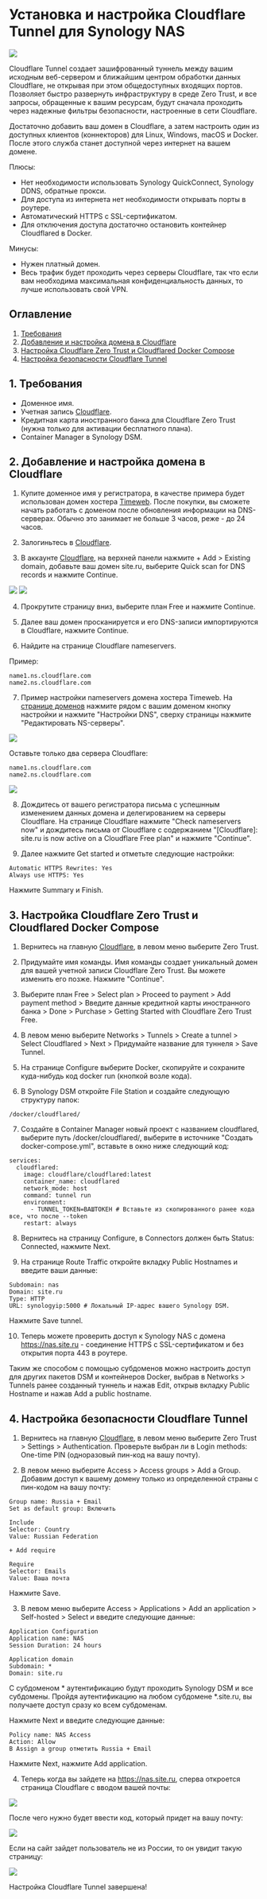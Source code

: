 # Установка и настройка Cloudflare Tunnel для Synology NAS
<img src="https://github.com/avenom/synology-cloudflare-tunnel/blob/main/images/synology-cloudflare-tunnel.png">

Cloudflare Tunnel создает зашифрованный туннель между вашим исходным веб-сервером и ближайшим центром обработки данных Cloudflare, не открывая при этом общедоступных входящих портов. Позволяет быстро развернуть инфраструктуру в среде Zero Trust, и все запросы, обращенные к вашим ресурсам, будут сначала проходить через надежные фильтры безопасности, настроенные в сети Cloudflare.

Достаточно добавить ваш домен в Cloudflare, а затем настроить один из доступных клиентов (коннекторов) для Linux, Windows, macOS и Docker. После этого служба станет доступной через интернет на вашем домене.

Плюсы:
- Нет необходимости использовать Synology QuickConnect, Synology DDNS, обратные прокси.
- Для доступа из интернета нет необходимости открывать порты в роутере.
- Автоматический HTTPS с SSL-сертификатом.
- Для отключения доступа достаточно остановить контейнер Cloudflared в Docker.

Минусы:
- Нужен платный домен.
- Весь трафик будет проходить через серверы Cloudflare, так что если вам необходима максимальная конфиденциальность данных, то лучше использовать свой VPN.

## Оглавление

1. [Требования](#requirements)
2. [Добавление и настройка домена в Cloudflare](#cloudflare)
3. [Настройка Cloudflare Zero Trust и Cloudflared Docker Compose](#zero)
4. [Настройка безопасности Cloudflare Tunnel](#security)

## 1. Требования <a name="requirements"></a>

- Доменное имя.
- Учетная запись [Cloudflare](https://dash.cloudflare.com/sign-up).
- Кредитная карта иностранного банка для Cloudflare Zero Trust (нужна только для активации бесплатного плана).
- Container Manager в Synology DSM.

## 2. Добавление и настройка домена в Cloudflare <a name="cloudflare"></a>

1. Купите доменное имя у регистратора, в качестве примера будет использован домен хостера [Timeweb](https://timeweb.com/ru/services/domains/). После покупки, вы сможете начать работать с доменом после обновления информации на DNS-серверах. Обычно это занимает не больше 3 часов, реже - до 24 часов.

2. Залогиньтесь в [Cloudflare](https://dash.cloudflare.com/login).

3. В аккаунте [Cloudflare](https://dash.cloudflare.com/), на верхней панели нажмите + Add > Existing domain, добавьте ваш домен site.ru, выберите Quick scan for DNS records и нажмите Continue.

<img src="https://github.com/avenom/synology-cloudflare-tunnel/blob/main/images/add.png">

<img src="https://github.com/avenom/synology-cloudflare-tunnel/blob/main/images/site.png">

4. Прокрутите страницу вниз, выберите план Free и нажмите Continue.

5. Далее ваш домен просканируется и его DNS-записи импортируются в Cloudflare, нажмите Continue.

6. Найдите на странице Cloudflare nameservers.

Пример:

```
name1.ns.cloudflare.com
name2.ns.cloudflare.com
```

7. Пример настройки nameservers домена хостера Timeweb. На [странице доменов](https://hosting.timeweb.ru/domains) нажмите рядом с вашим доменом кнопку настройки и нажмите "Настройки DNS", сверху страницы нажмите "Редактировать NS-серверы".

<img src="https://github.com/avenom/synology-cloudflare-tunnel/blob/main/images/dns.png">

Оставьте только два сервера Cloudflare:

```
name1.ns.cloudflare.com
name2.ns.cloudflare.com
```

<img src="https://github.com/avenom/synology-cloudflare-tunnel/blob/main/images/dns-ns.png">

8. Дождитесь от вашего регистратора письма с успешнным изменением данных домена и делегированием на серверы Cloudflare. На странице Cloudflare нажмите "Check nameservers now" и дождитесь письма от Cloudflare с содержанием "[Cloudflare]: site.ru is now active on a Cloudflare Free plan" и нажмите "Continue".

9. Далее нажмите Get started и отметьте следующие настройки:

```
Automatic HTTPS Rewrites: Yes
Always use HTTPS: Yes
```

Нажмите Summary и Finish.

## 3. Настройка Cloudflare Zero Trust и Cloudflared Docker Compose <a name="zero"></a>

1. Вернитесь на главную [Cloudflare](https://dash.cloudflare.com), в левом меню выберите Zero Trust.

2. Придумайте имя команды. Имя команды создает уникальный домен для вашей учетной записи Cloudflare Zero Trust. Вы можете изменить его позже. Нажмите "Continue".

3. Выберите план Free > Select plan > Proceed to payment > Add payment method > Введите данные кредитной карты иностранного банка > Done > Purchase > Getting Started with Cloudflare Zero Trust Free.

4. В левом меню выберите Networks > Tunnels > Create a tunnel > Select Cloudflared > Next > Придумайте название для туннеля > Save Tunnel.

5. На странице Configure выберите Docker, скопируйте и сохраните куда-нибудь код docker run (кнопкой возле кода).

6. В Synology DSM откройте File Station и создайте следующую структуру папок:

```
/docker/cloudflared/
```

7. Создайте в Container Manager новый проект с названием cloudflared, выберите путь /docker/cloudflared/, выберите в источнике "Создать docker-compose.yml", вставьте в окно ниже следующий код:

```
services:
  cloudflared:
    image: cloudflare/cloudflared:latest
    container_name: cloudflared
    network_mode: host
    command: tunnel run
    environment:
      - TUNNEL_TOKEN=ВАШТОКЕН # Вставьте из скопированного ранее кода все, что после --token 
    restart: always
```

8. Вернитесь на страницу Configure, в Connectors должен быть Status: Connected, нажмите Next.

9. На странице Route Traffic откройте вкладку Public Hostnames и введите ваши данные:

```
Subdomain: nas
Domain: site.ru
Type: HTTP
URL: synologyip:5000 # Локальный IP-адрес вашего Synology DSM.
```

Нажмите Save tunnel.

10. Теперь можете проверить доступ к Synology NAS с домена https://nas.site.ru - соединение HTTPS с SSL-сертификатом и без открытия порта 443 в роутере.

Таким же способом с помощью субдоменов можно настроить доступ для других пакетов DSM и контейнеров Docker, выбрав в Networks > Tunnels ранее созданный туннель и нажав Edit, открыв вкладку Public Hostname и нажав Add a public hostname.

## 4. Настройка безопасности Cloudflare Tunnel <a name="security"></a>

1. Вернитесь на главную [Cloudflare](https://dash.cloudflare.com), в левом меню выберите Zero Trust > Settings > Authentication. Проверьте выбран ли в Login methods: One-time PIN (одноразовый пин-код на вашу почту).

2. В левом меню выберите Access > Access groups > Add a Group. Добавим доступ к вашему домену только из определенной страны с пин-кодом на вашу почту:

```
Group name: Russia + Email
Set as default group: Включить

Include
Selector: Country
Value: Russian Federation

+ Add require

Require
Selector: Emails
Value: Ваша почта
```

Нажмите Save.

3. В левом меню выберите Access > Applications > Add an application > Self-hosted > Select и введите следующие данные:

```
Application Configuration
Application name: NAS
Session Duration: 24 hours

Application domain
Subdomain: * 
Domain: site.ru
```

С субдоменом * аутентификацию будут проходить Synology DSM и все субдомены. Пройдя аутентификацию на любом субдомене *.site.ru, вы получаете доступ сразу ко всем субдоменам.

Нажмите Next и введите следующие данные:

```
Policy name: NAS Access
Action: Allow
В Assign a group отметить Russia + Email
```

Нажмите Next, нажмите Add application.

4. Теперь когда вы зайдете на https://nas.site.ru, сперва откроется страница Cloudflare с вводом вашей почты:

<img src="https://github.com/avenom/synology-cloudflare-tunnel/blob/main/images/email.png">

После чего нужно будет ввести код, который придет на вашу почту:

<img src="https://github.com/avenom/synology-cloudflare-tunnel/blob/main/images/email-code.png">

Если на сайт зайдет пользователь не из России, то он увидит такую страницу:

<img src="https://github.com/avenom/synology-cloudflare-tunnel/blob/main/images/country.png">

Настройка Cloudflare Tunnel завершена!
